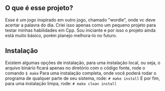 ## O que é esse projeto? 
Esse é um jogo inspirado em outro jogo, chamado "wordle", onde vc deve acertar a palavra do dia. Criei isso apenas como um pequeno projeto para testar minhas habilidades em Cpp. Sou iniciante e por isso o projeto ainda está muito básico, porém planejo melhora-lo no futuro.
## Instalação
Existem algumas opções de instalação, para uma instalação local, ou seja, o arquivo binário ficará apenas no diretório com o código fonte, rode o comando 
```$ make```
Para uma instalação completa, onde você poderá rodar o programa de qualquer parte de seu sistema, rode:
```# make install```
E por fim, para uma instalação limpa, rode: 
```# make clean install```
